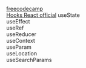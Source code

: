 [freecodecamp](https://www.freecodecamp.org/news/react-hooks-fundamentals/)  
[Hooks React official](https://legacy.reactjs.org/docs/hooks-overview.html)
useState  
useEffect  
useRef  
useReducer  
useContext  
useParam  
useLocation  
useSearchParams
